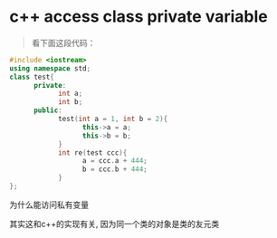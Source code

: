# c++ access class private variable

> 看下面这段代码：
```cpp
#include <iostream>
using namespace std;
class test{
      private:
            int a;
            int b;
      public:
            test(int a = 1, int b = 2){
                  this->a = a;
                  this->b = b;
            }
            int re(test ccc){
                  a = ccc.a + 444;
                  b = ccc.b + 444;
            }
};
```

为什么能访问私有变量


其实这和c++的实现有关, 因为同一个类的对象是类的友元类
